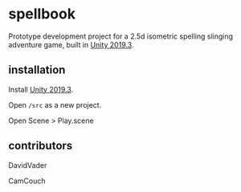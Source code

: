# spellbook

Prototype development project for a 2.5d isometric spelling slinging adventure game, built in [Unity 2019.3](https://unity.com/releases/2019-3).

## installation

Install [Unity 2019.3](https://unity.com/releases/2019-3).

Open `/src` as a new project.

Open Scene > Play.scene

## contributors

DavidVader

CamCouch
